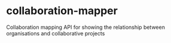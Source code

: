 # collaboration-mapper
Collaboration mapping API for showing the relationship between organisations and collaborative projects
